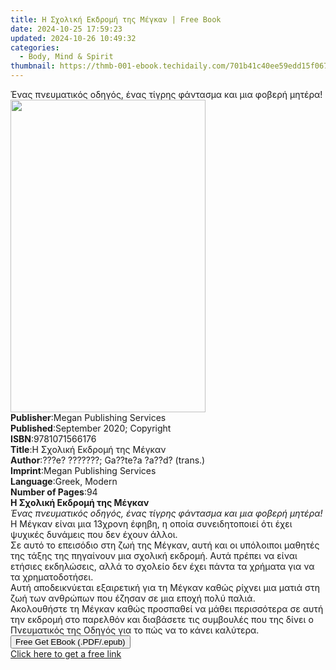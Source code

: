 ```yaml
---
title: Η Σχολική Εκδρομή της Μέγκαν | Free Book
date: 2024-10-25 17:59:23
updated: 2024-10-26 10:49:32
categories:
  - Body, Mind & Spirit
thumbnail: https://thmb-001-ebook.techidaily.com/701b41c40ee59edd15f067af42da65f0775c73c4b7a0815157c1bc9a1b6d7326.jpg
---
```

<main id="book-container">
  <div class="flex flex-col">
    <div class="book-brief flex-1 py-6 px-4 sm:p-6 md:py-10 md:px-8">
      <!-- brief-->
      <div class="book-brief-main">
        Ένας πνευματικός οδηγός, ένας τίγρης φάντασμα και μια φοβερή μητέρα!
      </div>
    </div>
    <div
      class="book-meta-info flex-1 grid gap-4 col-start-1 col-end-3 row-start-1 sm:mb-6 sm:grid-cols-4 lg:gap-6 lg:col-start-2 lg:row-end-6 lg:row-span-6 lg:mb-0"
    >
      <div
        class="book-meta-info-left place-content-center mt-4 p-4 text-sm leading-6 col-start-2 col-span-2 dark:text-slate-400"
      >
        <img
          class="w-full h-500 object-cover rounded-lg sm:h-255 sm:col-span-2 lg:col-span-full"
          src="https://img-001-ebook.techidaily.com/f4b300643d2f8f887534cb5f432a9e98b9d140195f53e30985f6e6acdb0b197d.jpg"
          alt=""
          width="312"
          height="500"
        />
      </div>
      <div
        class="book-meta-info-right mt-2 col-start-1 row-start-2 col-span-3 self-center"
      >
        <!-- meta data  -->
        <div class="flex flex-col px-4 md:px-8">
          <div class="flex-1">
            <strong>Publisher</strong>:<span class="px-2"
              >Megan Publishing Services</span
            >
          </div>
          <div class="flex-1">
            <strong>Published</strong>:<span class="px-2"
              >September 2020; Copyright</span
            >
          </div>
          <div class="flex-1">
            <strong>ISBN</strong>:<span class="px-2">9781071566176</span>
          </div>
          <div class="flex-1">
            <strong>Title</strong>:<span class="px-2"
              >Η Σχολική Εκδρομή της Μέγκαν</span
            >
          </div>
          <div class="flex-1">
            <strong>Author</strong>:<span class="px-2"
              >???e? ???????; Ga??te?a ?a??d? (trans.)</span
            >
          </div>
          <div class="flex-1">
            <strong>Imprint</strong>:<span class="px-2"
              >Megan Publishing Services</span
            >
          </div>
          <div class="flex-1">
            <strong>Language</strong>:<span class="px-2">Greek, Modern</span>
          </div>
          <div class="flex-1">
            <strong>Number of Pages</strong>:<span class="px-2">94</span>
          </div>
        </div>
      </div>
    </div>
    <div class="book-description flex-1 py-6 px-4 sm:p-6 md:py-10 md:px-8">
      <div class="book-description-main">
        <div accordion-content="" id="description">
          <b>Η Σχολική Εκδρομή της Μέγκαν</b><br /><i
            >Ένας πνευματικός οδηγός, ένας τίγρης φάντασμα και μια φοβερή
            μητέρα!</i
          ><br />Η Μέγκαν είναι μια 13χρονη έφηβη, η οποία συνειδητοποιεί ότι
          έχει ψυχικές δυνάμεις που δεν έχουν άλλοι.<br />Σε αυτό το επεισόδιο
          στη ζωή της Μέγκαν, αυτή και οι υπόλοιποι μαθητές της τάξης της
          πηγαίνουν μια σχολική εκδρομή. Αυτά πρέπει να είναι ετήσιες
          εκδηλώσεις, αλλά το σχολείο δεν έχει πάντα τα χρήματα για να τα
          χρηματοδοτήσει.<br />Αυτή αποδεικνύεται εξαιρετική για τη Μέγκαν καθώς
          ρίχνει μια ματιά στη ζωή των ανθρώπων που έζησαν σε μια εποχή πολύ
          παλιά.<br />Ακολουθήστε τη Μέγκαν καθώς προσπαθεί να μάθει περισσότερα
          σε αυτή την εκδρομή στο παρελθόν και διαβάσετε τις συμβουλές που της
          δίνει ο Πνευματικός της Οδηγός για το πώς να το κάνει καλύτερα.<br />
        </div>
      </div>
    </div>
    <div class="book-excerpts flex-1 py-6 px-4 sm:p-6 md:py-10 md:px-8"></div>
    <div
      class="book-about-author flex-1 py-6 px-4 sm:p-6 md:py-10 md:px-8"
    ></div>
    <div class="book-free-get flex-1 py-6 px-4 sm:p-6 md:py-10 md:px-8">
      <button
        id="btn-free-get"
        class="bg-blue-500 hover:bg-blue-700 text-white font-bold py-2 px-4 rounded"
      >
        Free Get EBook (.PDF/.epub)
      </button>
      <div id="countdown-display" class="px-2 text-lg mt-2"></div>
      <a
        id="free-link"
        class="hidden bg-blue-500 hover:bg-blue-700 text-white font-bold py-2 px-4 rounded"
        href="https://www.ebooks.com/en-us/book/210129361/ebook/e/"
        target="_blank"
        >Click here to get a free link</a
      >
    </div>
    <script>
      let countdownTime = 0;
      let countdownInterval = null;
      document
        .getElementById('btn-free-get')
        .addEventListener('click', startCountdown);
      function startCountdown() {
        countdownTime = new Date().getTime() + 60000 * 3;
        countdownInterval = setInterval(updateCountdown, 1000);
        document.getElementById('btn-free-get').disabled = true;
        document
          .getElementById('btn-free-get')
          .classList.add('bg-gray-500', 'cursor-not-allowed');
      }
      function updateCountdown() {
        let currentTime = new Date().getTime();
        let timeLeft = countdownTime - currentTime;
        let secondsLeft = Math.floor(timeLeft / 1000);
        document.getElementById('countdown-display').innerHTML =
          `Remaining time: ${secondsLeft} seconds.`;
        if (secondsLeft <= 0) {
          clearInterval(countdownInterval);
          document.getElementById('btn-free-get').classList.add('hidden');
          document.getElementById('free-link').classList.remove('hidden');
          document.getElementById('countdown-display').innerHTML = '';
        }
      }
    </script>
  </div>
</main>
